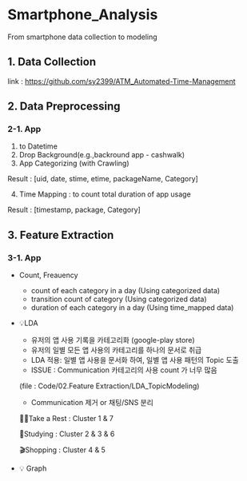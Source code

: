 # Smartphone_Analysis
From smartphone data collection to modeling

## 1. Data Collection

link : https://github.com/sy2399/ATM_Automated-Time-Management


## 2. Data Preprocessing
### 2-1. App
1. to Datetime
2. Drop Background(e.g.,backround app - cashwalk) 
3. App Categorizing (with Crawling)

Result : [uid, date, stime, etime, packageName, Category]

4. Time Mapping : to count total duration of app usage

Result : [timestamp, package, Category]

## 3. Feature Extraction
### 3-1. App
- Count, Freauency
  * count of each category in a day (Using categorized data)
  * transition count of category (Using categorized data)
  * duration of each category in a day (Using time_mapped data)
- 💡LDA
  * 유저의 앱 사용 기록을 카테고리화 (google-play store)
  * 유저의 일별 모든 앱 사용의 카테고리를 하나의 문서로 취급
  * LDA 적용: 일별 앱 사용을 문서화 하여, 일별 앱 사용 패턴의 Topic 도출
  * ISSUE : Communication 카테고리의 사용 count 가 너무 많음

  (file : Code/02.Feature Extraction/LDA_TopicModeling)
  * Communication 제거 or 채팅/SNS 분리
  
  🎑🍚Take a Rest : Cluster 1 & 7
  
  📑Studying : Cluster 2 & 3 & 6
  
  🎬Shopping : Cluster 4 & 5

  
- 💡 Graph

